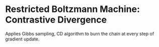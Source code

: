 # Restricted Boltzmann Machine: Contrastive Divergence

Applies Gibbs sampling, CD algorithm to burn the chain at every step of gradient update.




